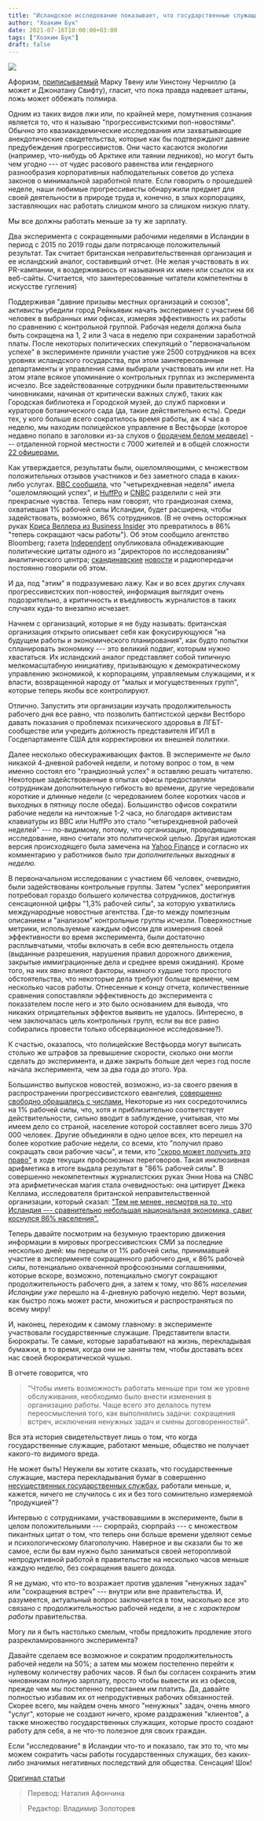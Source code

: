 ```yaml
---
title: "Исландское исследование показывает, что государственные служащие не нужны"
author: "Хоаким Бук"
date: 2021-07-16T10:00:00+03:00
tags: ["Хоаким Бук"]
draft: false
---
```

![](https://www.aier.org/wp-content/uploads/2021/07/sunvoyager-800x508.jpg)

Афоризм, [приписываемый](https://quoteinvestigator.com/2014/07/13/truth/) Марку Твену или Уинстону Черчиллю (а может и Джонатану Свифту), гласит, что пока правда надевает штаны, ложь может оббежать полмира.

Одним из таких видов лжи или, по крайней мере, помутнения сознания является то, что я называю "прогрессивистскими поп-новостями". Обычно это квазиакадемические исследования или захватывающие анекдотические свидетельства, которые как бы подтверждают давние предубеждения прогрессивистов. Они часто касаются экологии (например, что-нибудь об Арктике или таянии ледников), но могут быть чем угодно --- от чудес расового равенства или гендерного разнообразия корпоративных наблюдательных советов до успеха законов о минимальной заработной плате. Если говорить о прошедшей неделе, наши любимые прогрессивисты обнаружили предмет для своей деятельности в природе труда и, конечно, в злых корпорациях, заставляющих нас работать слишком много за слишком низкую плату.

Мы все должны работать меньше за ту же зарплату.

Два эксперимента с сокращенными рабочими неделями в Исландии в период с 2015 по 2019 годы дали потрясающе положительный результат. Так считает британская неправительственная организация и ее исландский аналог, составивший отчет. (Не желая участвовать в их PR-кампании, я воздерживаюсь от называния их имен или ссылок на их веб-сайты. Считается, что заинтересованные читатели компетентны в искусстве гугления)

Поддерживая "давние призывы местных организаций и союзов", активисты убедили город Рейкьявик начать эксперимент с участием 66 человек в выбранных ими офисах, измеряя эффективность их работы по сравнению с контрольной группой. Рабочая неделя должна была быть сокращена на 1, 2 или 3 часа в неделю при сохранении заработной платы. После некоторых политических спекуляций о "первоначальном успехе" в эксперименте приняли участие уже 2500 сотрудников на всех уровнях исландского государства, при этом заинтересованные департаменты и управления сами выбирали участвовать им или нет. На этом этапе всякое упоминание о контрольных группах из эксперимента исчезло. Все задействованные сотрудники были правительственными чиновниками, начиная от критически важных служб, таких как Городская библиотека и Городской музей, до служб парковки и кураторов ботанического сада (да, такие действительно есть). Среди тех, у кого больше всего сократилось время работы, аж 4 часа в неделю, мы находим полицейское управление в Вестфьорде (которое недавно попало в заголовки из-за слухов о [бродячем белом медведе)](https://grapevine.is/news/2021/06/23/search-for-a-polar-bear-in-the-westfjords/) --- отдаленной горной местности с 7000 жителей и в общей сложности [22 офицерами.](https://skemman.is/bitstream/1946/36135/1/BA%20Lokaverkefni%20Mai%202020%20-%20Birta%20Do%CC%88gg%20S.%20Michelsen.pdf)

Как утверждается, результаты были, ошеломляющими, с множеством положительных отзывов участников и без заметного спада в каких-либо услугах. [BBC сообщила,](https://www.bbc.com/news/business-57724779) что "четырехдневная неделя" имела "ошеломляющий успех", и [HuffPo](https://www.huffpost.com/entry/4-day-work-week-iceland-study_n_60e3e409e4b06fb1a6ee7f55) и [CNBC](https://www.huffpost.com/entry/4-day-work-week-iceland-study_n_60e3e409e4b06fb1a6ee7f55) разделили с ней эти прекрасные чувства. Теперь нам говорят, что грандиозная схема, охватившая 1% рабочей силы Исландии, будет расширена, чтобы задействовать, возможно, 86% сотрудников. (В не очень осторожных руках [Криса Веллера из Business Insider](https://www.businessinsider.com/4-day-workweek-corporate-america-self-delusion-2021-7) это превратилось в 86%  "теперь сокращают часы работы"). Об этом сообщило агентство Bloomberg; газета [Independent](https://www.independent.co.uk/news/uk/politics/four-day-week-pilot-iceland-b1877171.html) опубликовала обнадеживающие политические цитаты одного из "директоров по исследованиям" аналитического центра; [скандинавские](https://arenan.yle.fi/audio/1-50890141) [новости](https://www.gp.se/ekonomi/island-testade-fyradagarsvecka-produktiviteten-f%C3%B6rb%C3%A4ttrades-1.50812258) и радиопередачи постоянно говорили об этом.

И да, под "этим" я подразумеваю лажу. Как и во всех других случаях прогрессивистских поп-новостей, информация выглядит очень подозрительно, а критичность и въедливость  журналистов в таких случаях куда-то внезапно исчезает.

Начнем с организаций, которые я не буду называть: британская организация открыто описывает себя как фокусирующуюся "на будущем работы и экономического планирования", как будто попытки спланировать экономику --- это великий подвиг, которым нужно хвастаться. Их исландский аналог представляет собой типичную мелкомасштабную инициативу, призывающую к демократическому управлению экономикой, к корпорациям, управляемым служащими, и к власти, возвращенной народу от "малых и могущественных групп", которые теперь якобы все контролируют.

Отлично. Запустить эти организации изучать продолжительность рабочего дня все равно, что позволить баптистской церкви Вестборо давать показания о проблемах психического здоровья в ЛГБТ-сообществе или учредить должность представителя ИГИЛ в Госдепартаменте США для корректировки их внешней политики.

Далее несколько обескураживающих фактов. В эксперименте *не было* никакой 4-дневной рабочей недели, и потому вопрос о том, в чем именно состоял его "грандиозный успех" я оставляю решать читателю. Некоторые задействованные в опытах офисы предоставляли сотрудникам дополнительную гибкость во времени, другие чередовали короткие и длинные недели (с чередованием более коротких часов и выходных в пятницу после обеда). Большинство офисов сократили рабочие недели на ничтожные 1-2 часа, но благодаря активистам клавиатуры из BBC или HuffPo это стало "четырехдневной рабочей неделей" --- по-видимому, потому, что организации, проводившие исследование, явно считали это политической целью. Другая идиотская версия происходящего была замечена на [Yahoo Finance](https://finance.yahoo.com/news/iceland-four-day-week-trial-172242392.html) и согласно их комментарию у работников было *три дополнительных выходных в неделю.*

В первоначальном исследовании с участием 66 человек, очевидно, были задействованы контрольные группы. Затем "успех" мероприятия потребовал гораздо большего количества сотрудников, достигнув сенсационной цифры "1,3% рабочей силы", за которую ухватились международные новостные агентства. Где-то между помпезным описанием и "анализом" контрольные группы исчезли. Поверхностные метрики, используемые каждым офисом для измерения своей эффективности во время эксперимента, были достаточно расплывчатыми, чтобы включать в себя всю деятельность отдела (выданные разрешения, нарушения правил дорожного движения, закрытые иммиграционные дела и среднее время ожидания). Кроме того, на них явно влияют факторы, намного худшие того простого обстоятельства, что некоторые дела требуют больше времени, чем несколько часов работы. Отнесенные к концу отчета, количественные сравнения сопоставляли эффективность до эксперимента с показателем после него и это было основанием для вывода, что никаких отрицательных эффектов выявить не удалось. (Интересно, в чем заключалась цель контрольных групп, если вы все равно собирались провести только обсервационное исследование?).

К счастью, оказалось, что полицейские Вестфьорда могут выписать столько же штрафов за превышение скорости, сколько они могли сделать до эксперимента, и даже закрыть больше дел через год после начала эксперимента, чем за два года до этого. Ура.

Большинство выпусков новостей, возможно, из-за своего рвения в распространении прогрессивистского евангелия, [совершенно свободно обращались с числами.](https://www.aier.org/article/playing-fast-and-loose-with-numbers/) Некоторые из них сосредоточились на 1% рабочей силы, что, хотя и приблизительно соответствует действительности, сильно вводит в заблуждение, учитывая, что мы имеем дело со страной, население которой составляет всего лишь 370 000 человек. Другие объединяли в одно целое всех, кто перешел на более короткие рабочие недели, со всеми, кто "получил право сокращать свои рабочие часы", и теми, кто ["скоро может получить это право"](https://www.gp.se/ekonomi/island-testade-fyradagarsvecka-produktiviteten-f%C3%B6rb%C3%A4ttrades-1.50812258) в ходе текущих профсоюзных переговоров. Такая инклюзивная арифметика в итоге выдала результат в "86% рабочей силы". В совершенно некомпетентных журналистских руках Энни Нова на CNBC эта арифметическая магия стала очевидностью: она цитирует Джека Келлама, исследователя британской неправительственной организации, который сказал: ["Тем не менее, несмотря на то, что Исландия --- сравнительно небольшая национальная экономика, сдвиг коснулся 86% населения".](https://web.archive.org/web/20210712225911/https://www.cnbc.com/2021/07/12/a-4-day-workweek-is-the-norm-in-iceland-could-the-us-follow-.html)

Теперь давайте посмотрим на безумную траекторию движения информации в мировых прогрессивистских СМИ за последние несколько дней: мы перешли от 1% рабочей силы, принимавшей участие в эксперименте сокращенного рабочего дня, к 86% рабочей силы, потенциально охваченной профсоюзными соглашениями, которые вскоре, возможно, потенциально смогут сокращают продолжительность рабочего дня, а затем к тому, что 86% *населения Исландии уже* перешло на 4-дневную рабочую неделю. Черт возьми, как быстро ложь может расти, множиться и распространяться по всему миру!

И, наконец, переходим к самому главному: в эксперименте участвовали государственные служащие. Представители власти. Бюрократы. Те самые, которые зарабатывают на жизнь, перекладывая бумажки, в то время, когда они не заняты тем, чтобы доставать всех нас своей бюрократической чушью.

В отчете говорится, что

> "Чтобы иметь возможность работать меньше при том же уровне обслуживания, необходимо было внести изменения в организацию работы. Чаще всего это делалось путем переосмысления того, как выполнялись задачи: сокращения встреч, исключения ненужных задач и смены договоренностей".

Вся эта история свидетельствует лишь о том, что когда государственные служащие, работают меньше, общество не получает какого-то видимого вреда.

Не может быть! Неужели вы хотите сказать, что государственные служащие, мастера перекладывания бумаг в совершенно [несущественных государственных службах,](https://www.aier.org/article/tell-me-again-how-governments-are-essential/) работали меньше, и, кажется, ничего не случилось с их и без того сомнительно измеряемой "продукцией"?

Интервью с сотрудниками, участвовавшими в эксперименте, были в целом положительными --- сюрпрайз, сюрпрайз --- с множеством пикантных цитат о том, что теперь они больше времени уделяют семье и психологическому благополучию. Наверное и вы сказали бы то же самое, если бы вам нужно было заниматься своей неторопливой непродуктивной работой в правительстве на несколько часов меньше каждую неделю, без сокращения вашего дохода.

Я не думаю, что кто-то возражает против удаления "ненужных задач" или "сокращения встреч" --- внутри или вне правительства. И, разумеется, актуальный вопрос заключается в том, насколько все это связано с продолжительностью рабочей недели, а не с *характером работы* правительства.

Могу ли я быть настолько смелым, чтобы предложить продление этого разрекламированного эксперимента?

Давайте сделаем все возможное и сократим продолжительность рабочей недели на 50%; а затем мы можем постепенно перейти к нулевому количеству рабочих часов. Я был бы согласен сохранить этим чиновникам полную зарплату, просто чтобы вывести их из офисов, прежде чем мы постепенно перестанем им платить. Да, давайте полностью избавим их от непродуктивных рабочих обязанностей. Скорее всего, мы найдем очень много "ненужных" задач, очень много "услуг", которые не создают ничего, кроме раздражения "клиентов", а также множество государственных служащих, которые просто создают работу для себя, а не что-то полезное для своих граждан.

Если "исследование" в Исландии что-то и показало, так это то, что мы можем сократить часы работы государственных служащих, без каких-либо значимых негативных последствий для общества. Сенсация! Шок!

[Оригинал статьи](https://www.aier.org/article/icelandic-study-suggests-government-workers-are-unnecessary/)

> Перевод: Наталия Афончина

> Редактор: Владимир Золоторев
